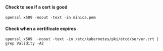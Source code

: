 
#### Check to see if a cert is good
```
openssl x509 -noout -text -in minica.pem 
```

#### Check when a certificate expires
```
openssl x509  -noout -text -in /etc/kubernetes/pki/etcd/server.crt | grep Validity -A2
```
